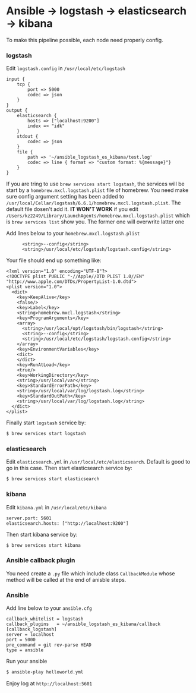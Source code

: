 # Ansible -> logstash -> elasticsearch -> kibana

To make this pipeline possible, each node need properly config.
### logstash
Edit `logstash.config` in `/usr/local/etc/logstash`
```
input {
    tcp {
        port => 5000
        codec => json
    }
}
output {
    elasticsearch {
        hosts => ["localhost:9200"]
        index => "idk"
    }
    stdout {
        codec => json
    }
    file {
        path => '~/ansible_logstash_es_kibana/test.log'
        codec => line { format => "custom format: %{message}"}
    }
}
```
If you are tring to use `brew services start logstash`, the services 
will be start by a `homebrew.mxcl.logstash.plist` file of homebrew. 
You need make sure config argument setting has been added to 
`/usr/local/Cellar/logstash/6.6.1/homebrew.mxcl.logstash.plist`. 
The default file dosen't add it. **IT WON'T WORK** if you edit 
`/Users/kz2249/Library/LaunchAgents/homebrew.mxcl.logstash.plist` 
which is ```brew services list``` show you. The former one will overwrite 
latter one

Add lines below to your `homebrew.mxcl.logstash.plist`
```
      <string>--config</string>
      <string>/usr/local/etc/logstash/logstash.config</string>
```
Your file should end up something like:
```
<?xml version="1.0" encoding="UTF-8"?>
<!DOCTYPE plist PUBLIC "-//Apple//DTD PLIST 1.0//EN" "http://www.apple.com/DTDs/PropertyList-1.0.dtd">
<plist version="1.0">
  <dict>
    <key>KeepAlive</key>
    <false/>
    <key>Label</key>
    <string>homebrew.mxcl.logstash</string>
    <key>ProgramArguments</key>
    <array>
      <string>/usr/local/opt/logstash/bin/logstash</string>
      <string>--config</string>
      <string>/usr/local/etc/logstash/logstash.config</string>
    </array>
    <key>EnvironmentVariables</key>
    <dict>
    </dict>
    <key>RunAtLoad</key>
    <true/>
    <key>WorkingDirectory</key>
    <string>/usr/local/var</string>
    <key>StandardErrorPath</key>
    <string>/usr/local/var/log/logstash.log</string>
    <key>StandardOutPath</key>
    <string>/usr/local/var/log/logstash.log</string>
  </dict>
</plist>
```

Finally start `logstash` service by:
```bash
$ brew services start logstash
```
### elasticsearch
Edit `elasticsearch.yml` in `/usr/local/etc/elasticsearch`.
Default is good to go in this case.
Then start elasticsearch service by:
```bash
$ brew services start elasticsearch
```
### kibana
Edit `kibana.yml` in `/usr/local/etc/kibana`
```
server.port: 5601
elasticsearch.hosts: ["http://localhost:9200"]
```
Then start kibana service by:
```bash
$ brew services start kibana
```

### Ansible callback plugin
You need create a `.py` file which include class `CallbackModule` whose method will be
called at the end of anisble steps.

### Ansible
Add line below to your `ansible.cfg `
```
callback_whitelist = logstash
callback_plugins   = ~/ansible_logstash_es_kibana/callback
[callback_logstash]
server = localhost
port = 5000
pre_command = git rev-parse HEAD
type = ansible
```
Run your ansible
```bash
$ ansible-play helloworld.yml
```
Enjoy log at `http://localhost:5601`
